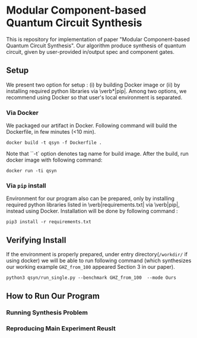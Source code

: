 # Modular Component-based Quantum Circuit Synthesis

This is repository for implementation of paper "Modular Component-based Quantum Circuit Synthesis".
Our algorithm produce synthesis of quantum circuit, given by user-provided in/output spec and component gates.


## Setup

We present two option for setup : (i) by building Docker image or (ii) by installing required python libraries via \verb*|pip|. Among two options, we recommend using Docker so that user's local environment is separated. 


### Via Docker
We packaged our artifact in Docker.
Following command will build the Dockerfile, in few minutes ($<$10 min).

```
docker build -t qsyn -f Dockerfile .
```


Note that ``-t` option denotes tag name for build image.
After the build, run docker image with following command:

```
docker run -ti qsyn
```

### Via `pip` install


Environment for our program also can be prepared, only by installing required python libraries listed in \verb|requirements.txt| via \verb|pip|, instead using Docker.
Installation will be done by following command :

```
pip3 install -r requirements.txt
```



## Verifying Install

If the environment is properly prepared, under entry directory(`/workdir/` if using docker) we will be able to run following command (which synthesizes our working example `GHZ_from_100` appeared Section 3 in our paper).

```
python3 qsyn/run_single.py --benchmark GHZ_from_100  --mode Ours
```


## How to Run Our Program

### Running Synthesis Problem

### Reproducing Main Experiment Reuslt

